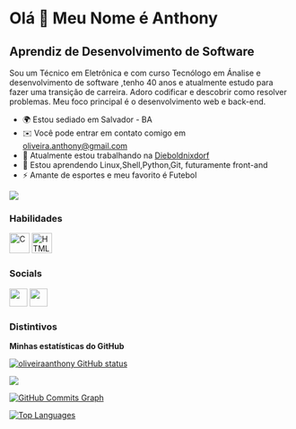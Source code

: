 Olá 👋 Meu Nome é Anthony
==========================

Aprendiz de Desenvolvimento de Software
-----------------------------

Sou um Técnico em Eletrônica e com curso Tecnólogo em Ánalise e desenvolvimento de software ,tenho 40 anos e atualmente estudo para fazer uma transição de carreira. Adoro codificar e descobrir como resolver problemas. Meu foco principal é o desenvolvimento web e back-end.

* 🌍 Estou sediado em Salvador - BA
* ✉️ Você pode entrar em contato comigo em [oliveira.anthony@gmail.com](mailto:oliveira.anthony@gmail.com)
* 🚀 Atualmente estou trabalhando na [Dieboldnixdorf](https://dieboldnixdorf.com.br)
* 🧠 Estou aprendendo Linux,Shell,Python,Git, futuramente front-and
* ⚡ Amante de esportes e meu favorito é Futebol

<a href="https://www.github.com/oliveiraanthony" target="_blank" rel="noreferrer"><img
src="https://img.shields.io/github/followers/oliveiraanthony?logo=github&style=for-the-badge&color=3382ed&labelColor=171717" /></a>

### Habilidades

<p align="left">
<a href="https://python.org.br/?view=msvc-170" target="_blank" rel="noreferrer"><img src="https://raw.githubusercontent.com/danielcranney/readme-generator/main/public/icons/skills/python-colored.svg" width="36" height="36" alt="C" /></a>
<a href="https://developer.mozilla.org/en-US/docs/Glossary/HTML5" target="_blank" rel="noreferrer"><img src="https://raw.githubusercontent.com/danielcranney/readme-generator/main/public/icons/skills/html5-colored.svg" width="36" height="36" alt="HTML5" /></a>
</p>

### Socials

<p align="left"> <a href="https://www.github.com/oliveiraanthony" target="_blank" rel="noreferrer"><img src="https://raw.githubusercontent.com/danielcranney/readme-generator/main/public/icons/socials/github-dark.svg" width="32" height="32" /></a> <a href="https://www.linkedin.com/in/anthonyoliveirabarbosa" target="_blank" rel="noreferrer"><img src="https://raw.githubusercontent.com/danielcranney/readme-generator/main/public/icons/socials/linkedin.svg" width="32" height="32" /></a></p>

### Distintivos

<b>Minhas estatísticas do GitHub</b>

<a href="http://www.github.com/oliveiraanthony"><img src="https://github-readme-stats-oliveiraanthony.vercel.app/api?username=oliveiraanthony&show_icons=true&hide=&count_private=true&title_color=3382ed&text_color=ffffff&icon_color=3382ed&bg_color=171717&hide_border=true&show_icons=true" alt="oliveiraanthony GitHub status" /></a>

<a href="http://www.github.com/oliveiraanthony"><img src="https://github-readme-streak-stats.herokuapp.com/?user=oliveiraanthony&stroke=ffffff&background=171717&ring=3382ed&fire=3382ed&currStreakNum=ffffff&currStreakLabel=3382ed&sideNums=ffffff&sideLabels=ffffff&dates=ffffff&hide_border=true" /></a>

<a href="http://www.github.com/oliveiraanthony"><img src="https://activity-graph.herokuapp.com/graph?username=oliveiraanthony&bg_color=171717&color=ffffff&line=3382ed&point=ffffff&area_color=171717&area=true&hide_border=true&custom_title=GitHub%20Commits%20Graph" alt="GitHub Commits Graph" /></a>

<a href="https://github.com/oliveiraanthony" align="left"><img src="https://github-readme-stats-oliveiraanthony.vercel.app/api/top-langs/?username=oliveiraanthony&layout=compact&title_color=3382ed&text_color=ffffff&icon_color=3382ed&bg_color=171717&hide_border=true&locale=en&custom_title=Top%20%Languages" alt="Top Languages" /></a>


